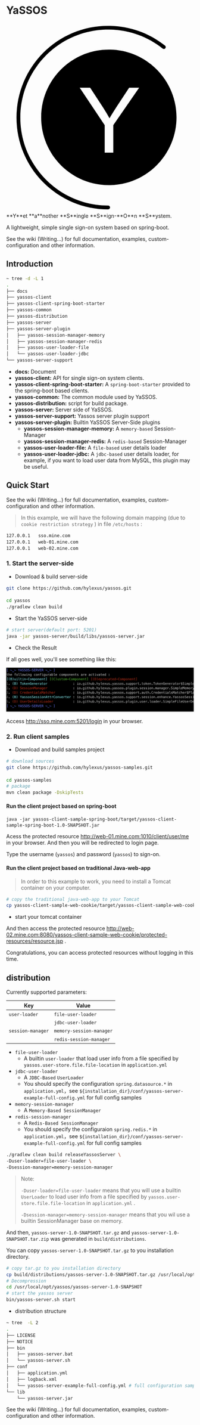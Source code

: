 # YaSSOS

<div><svg id="icon-Y4" viewBox="0 0 1024 1024"><path d="M556.4399616 1012.33677653c-67.50426453 0-133.0774016-13.2513792-194.78828373-39.34344533-59.63994453-25.23572907-113.05833813-61.29363627-159.03184214-107.26495573-45.96913493-45.96913493-82.00301227-99.53389227-107.2627712-159.0296576-26.08769707-61.69340587-39.33907627-127.28183467-39.33907626-194.7860992s13.2513792-133.0774016 39.33907626-194.78828374c25.25975893-59.63994453 61.29363627-113.05833813 107.2627712-159.03184213 45.973504-45.96913493 99.3984512-82.13408427 159.03184214-107.2627712 61.70432853-26.08769707 127.2840192-39.33907627 194.78828373-39.33907627 57.42701227 0 113.6132096 9.6600064 167.313408 28.57588054 51.90669653 18.36100267 100.08439467 45.1411968 143.294464 79.37283413 4.4171264 3.58918827 5.24506453 10.07725227 1.65587627 14.49437867-3.61540267 4.4171264-10.10346667 5.24506453-14.52059307 1.65369173-85.2885504-67.63752107-188.31332693-103.52940373-297.62955947-103.52940373C292.061184 32.05802667 76.84532907 247.2738816 76.84532907 511.77280853c0 264.503296 215.21585493 479.71915093 479.7169664 479.71915094 5.6492032 0 10.3415808 4.6923776 10.3415808 10.35250346 0.0131072 5.66667947-4.8037888 10.4923136-10.46391467 10.4923136z"></path><path d="M560.234496 141.1186688c-204.12279467 0-369.59464107 165.4718464-369.59464107 369.59464107S356.11170133 880.31013547 560.234496 880.31013547c204.1249792 0 369.5968256-165.4718464 369.5968256-369.5968256S764.3529216 141.1186688 560.234496 141.1186688z m24.28327253 411.85225387v150.02282666H537.64642133v-150.02282666L401.15022507 348.8284672h57.0097664l69.8155008 106.77562027a1071.05047893 1071.05047893 0 0 1 35.9989248 59.91738026c10.6299392-18.5204736 23.50994773-39.37839787 38.6531328-62.57595733l68.6096384-104.11922773h54.59585706l-141.3152768 204.14464z"></path></svg></div>
**Y**et **a**nother **S**ingle **S**ign-**O**n **S**ystem.

A lightweight, simple single sign-on system based on spring-boot.

See the wiki (Writing…)  for full documentation, examples, custom-configuration and other information.

## Introduction

```sh
~ tree -d -L 1
.
├── docs
├── yassos-client
├── yassos-client-spring-boot-starter
├── yassos-common
├── yassos-distribution
├── yassos-server
├── yassos-server-plugin
│   ├── yassos-session-manager-memory
│   ├── yassos-session-manager-redis
│   ├── yassos-user-loader-file
│   └── yassos-user-loader-jdbc
└── yassos-server-support
```

- **docs:** Document
- **yassos-client:** API for single sign-on system clients.
- **yassos-client-spring-boot-starter:** A `spring-boot-starter`  provided to the spring-boot based clients.
- **yassos-common:** The common module used by YaSSOS.
- **yassos-distribution:** script for build package.
- **yassos-server:** Server side of YaSSOS.
- **yassos-server-support:** Yassos server plugin support
- **yassos-server-plugin:** Builtin YaSSOS Server-Side plugins
  - **yassos-session-manager-memory:** A `memory-based` Session-Manager
  - **yassos-session-manager-redis:** A `redis-based` Session-Manager
  - **yassos-user-loader-file:** A `file-based` user details loader
  - **yassos-user-loader-jdbc:** A `jdbc-based` user details loader, for example, if you want to load user data from MySQL, this plugin may be useful.

## Quick Start

See the wiki (Writing…)  for full documentation, examples, custom-configuration and other information.

> In this example, we will have the following domain mapping (due to `cookie restriction strategy` )  in file `/etc/hosts` :

```sh
127.0.0.1	sso.mine.com
127.0.0.1	web-01.mine.com
127.0.0.1	web-02.mine.com
```

### 1. Start the server-side

- Download & build  server-side

```sh
git clone https://github.com/hylexus/yassos.git

cd yassos
./gradlew clean build
```

- Start the YaSSOS server-side

```sh
# start server(default port: 5201)
java -jar yassos-server/build/libs/yassos-server.jar
```

- Check the Result

If all goes well, you'll see something like this:

![yassos-server-output](docs/images/yassos-server-statistics.png)

Access http://sso.mine.com:5201/login in your browser.

### 2. Run client samples

- Download and build samples project

```sh
# download sources
git clone https://github.com/hylexus/yassos-samples.git

cd yassos-samples
# package
mvn clean package -DskipTests
```

#### Run the client project based on spring-boot

```
java -jar yassos-client-sample-spring-boot/target/yassos-client-sample-spring-boot-1.0-SNAPSHOT.jar
```

Acess the protected resource http://web-01.mine.com:1010/client/user/me in your browser. And then you will be redirected to login page.

Type the username (`yassos`)  and password (`yassos`) to sign-on.

#### Run the client project based on traditional Java-web-app

> In order to this example to work, you need to install a Tomcat container on your computer.

```sh
# copy the traditional java-web-app to your Tomcat 
cp yassos-client-sample-web-cookie/target/yassos-client-sample-web-cookie.war /path/to/apache-tomcat-8.5.41/webapps
```

- start your tomcat container 

And then access the protected resource http://web-02.mine.com:8080/yassos-client-sample-web-cookie/protected-resources/resource.jsp .

Congratulations, you can access protected resources without logging in this time.



## distribution

Currently supported parameters:

| Key               | Value                    |
| ----------------- | ------------------------ |
| `user-loader`     | `file-user-loader`       |
|                   | `jdbc-user-loader`       |
| `session-manager` | `memory-session-manager` |
|                   | `redis-session-manager`  |

- `file-user-loader`
  - A builtin `user-loader` that load user info from a file specified by `yassos.user-store.file.file-location` in `application.yml` 
- `jdbc-user-loader`
  - A `JDBC-Based` `UserLoader`
  - You should specify the  configuration `spring.datasource.*` in `application.yml`，see `${installation_dir}/conf/yassos-server-example-full-config.yml` for full config samples
- `memory-session-manager`
  - A `Memory-Based SessionManager`
- `redis-session-manager`
  - A `Redis-Based SessionManager`
  - You should specify the configuraion `spring.redis.*` in  `application.yml`，see `${installation_dir}/conf/yassos-server-example-full-config.yml` for full config samples

```sh
./gradlew clean build releaseYassosServer \
-Duser-loader=file-user-loader \
-Dsession-manager=memory-session-manager
```

> Note:
>
> `-Duser-loader=file-user-loader` means that you will use a builtin `UserLoader` to load user info from a file  specified by `yassos.user-store.file.file-location` in `application.yml` .
>
> `-Dsession-manager=memory-session-manager` means that you wil use a builtin SessionManager base on memory.



And then, `yassos-server-1.0-SNAPSHOT.tar.gz` and `yassos-server-1.0-SNAPSHOT.tar.zip` was generated in `build/distributions`.



You can copy `yassos-server-1.0-SNAPSHOT.tar.gz` to you installation directory. 

```sh
# copy tar.gz to you installation directory
cp build/distributions/yassos-server-1.0-SNAPSHOT.tar.gz /usr/local/opt/yassos
# Decompression
cd /usr/local/opt/yassos/yassos-server-1.0-SNAPSHOT
# start the yassos server
bin/yassos-server.sh start
```

- distribution structure

```sh
~ tree  -L 2
.
├── LICENSE
├── NOTICE
├── bin
│   ├── yassos-server.bat
│   └── yassos-server.sh
├── conf
│   ├── application.yml
│   ├── logback.xml
│   └── yassos-server-example-full-config.yml # full configuration samples
└── lib
    └── yassos-server.jar
```



See the wiki (Writing…)  for full documentation, examples, custom-configuration and other information.